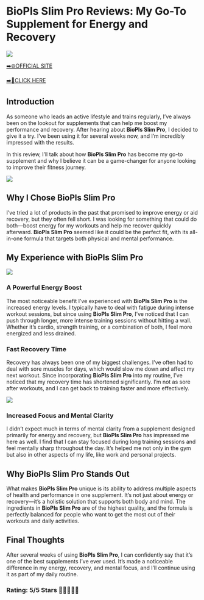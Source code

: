 # **BioPls Slim Pro Reviews**: My Go-To Supplement for Energy and Recovery

[![](https://static.vecteezy.com/system/resources/thumbnails/019/896/014/small/buy-now-gradient-button-with-cart-symbol-buy-now-illustration-png.png)](https://edetoop.top/lander/sugarpreland-1/bioplsslimpro.html) 

[➡️🌐OFFICIAL SITE](https://edetoop.top/lander/sugarpreland-1/bioplsslimpro.html) 

[➡️🔗CLICK HERE](https://edetoop.top/lander/sugarpreland-1/bioplsslimpro.html) 


## Introduction

As someone who leads an active lifestyle and trains regularly, I’ve always been on the lookout for supplements that can help me boost my performance and recovery. After hearing about **BioPls Slim Pro**, I decided to give it a try. I’ve been using it for several weeks now, and I’m incredibly impressed with the results.

In this review, I’ll talk about how **BioPls Slim Pro** has become my go-to supplement and why I believe it can be a game-changer for anyone looking to improve their fitness journey.

[![](https://wallpapers.com/images/hd/red-order-now-button-udg4jcj4arvn8b0n-2.png)](https://edetoop.top/lander/sugarpreland-1/bioplsslimpro.html)  

## Why I Chose **BioPls Slim Pro**

I’ve tried a lot of products in the past that promised to improve energy or aid recovery, but they often fell short. I was looking for something that could do both—boost energy for my workouts and help me recover quickly afterward. **BioPls Slim Pro** seemed like it could be the perfect fit, with its all-in-one formula that targets both physical and mental performance.

## My Experience with **BioPls Slim Pro**

[![](https://static.vecteezy.com/system/resources/thumbnails/019/896/014/small/buy-now-gradient-button-with-cart-symbol-buy-now-illustration-png.png)](https://edetoop.top/lander/sugarpreland-1/bioplsslimpro.html)

### A Powerful Energy Boost

The most noticeable benefit I’ve experienced with **BioPls Slim Pro** is the increased energy levels. I typically have to deal with fatigue during intense workout sessions, but since using **BioPls Slim Pro**, I’ve noticed that I can push through longer, more intense training sessions without hitting a wall. Whether it’s cardio, strength training, or a combination of both, I feel more energized and less drained.

### Fast Recovery Time

Recovery has always been one of my biggest challenges. I’ve often had to deal with sore muscles for days, which would slow me down and affect my next workout. Since incorporating **BioPls Slim Pro** into my routine, I’ve noticed that my recovery time has shortened significantly. I’m not as sore after workouts, and I can get back to training faster and more effectively.

[![](https://wallpapers.com/images/hd/red-order-now-button-udg4jcj4arvn8b0n-2.png)](https://edetoop.top/lander/sugarpreland-1/bioplsslimpro.html)  

### Increased Focus and Mental Clarity

I didn’t expect much in terms of mental clarity from a supplement designed primarily for energy and recovery, but **BioPls Slim Pro** has impressed me here as well. I find that I can stay focused during long training sessions and feel mentally sharp throughout the day. It’s helped me not only in the gym but also in other aspects of my life, like work and personal projects.

## Why **BioPls Slim Pro** Stands Out

What makes **BioPls Slim Pro** unique is its ability to address multiple aspects of health and performance in one supplement. It’s not just about energy or recovery—it’s a holistic solution that supports both body and mind. The ingredients in **BioPls Slim Pro** are of the highest quality, and the formula is perfectly balanced for people who want to get the most out of their workouts and daily activities.

## Final Thoughts

After several weeks of using **BioPls Slim Pro**, I can confidently say that it’s one of the best supplements I’ve ever used. It’s made a noticeable difference in my energy, recovery, and mental focus, and I’ll continue using it as part of my daily routine.

### Rating: 5/5 Stars 🌟🌟🌟🌟🌟
